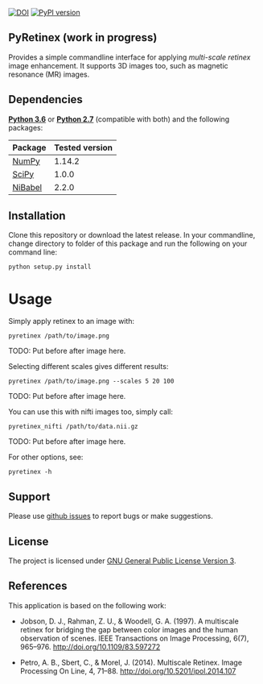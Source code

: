 [![DOI](https://zenodo.org/badge/76043117.svg)](https://zenodo.org/badge/latestdoi/76043117)
[![PyPI version](https://badge.fury.io/py/retinex_for_mri.svg)](https://badge.fury.io/py/retinex_for_mri)


## PyRetinex (work in progress)

Provides a simple commandline interface for applying _multi-scale retinex_ image enhancement. It supports 3D images too, such as magnetic resonance (MR) images.

## Dependencies

**[Python 3.6](https://www.python.org/downloads/release/python-363/)** or **[Python 2.7](https://www.python.org/download/releases/2.7/)** (compatible with both) and the following packages:

| Package                              | Tested version |
|--------------------------------------|----------------|
| [NumPy](http://www.numpy.org/)       | 1.14.2         |
| [SciPy](https://www.scipy.org/)      | 1.0.0          |
| [NiBabel](http://nipy.org/nibabel/)  | 2.2.0          |

## Installation

Clone this repository or download the latest release. In your commandline, change directory to folder of this package and run the following on your command line:
```
python setup.py install
```

# Usage
Simply apply retinex to an image with:
```
pyretinex /path/to/image.png
```
TODO: Put before after image here.

Selecting different scales gives different results:
```
pyretinex /path/to/image.png --scales 5 20 100
```
TODO: Put before after image here.

You can use this with nifti images too, simply call:
```
pyretinex_nifti /path/to/data.nii.gz
```
TODO: Put before after image here.

For other options, see:
```
pyretinex -h
```

## Support

Please use [github issues](https://github.com/ofgulban/retinex_for_mri/issues) to report bugs or make suggestions.

## License

The project is licensed under [GNU General Public License Version 3](http://www.gnu.org/licenses/gpl.html).

## References

This application is based on the following work:

* Jobson, D. J., Rahman, Z. U., & Woodell, G. A. (1997). A multiscale retinex for bridging the gap between color images and the human observation of scenes. IEEE Transactions on Image Processing, 6(7), 965–976. <http://doi.org/10.1109/83.597272>

* Petro, A. B., Sbert, C., & Morel, J. (2014). Multiscale Retinex. Image Processing On Line, 4, 71–88. <http://doi.org/10.5201/ipol.2014.107>
